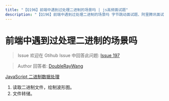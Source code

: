 ```yaml
---
title: "【Q196】前端中遇到过处理二进制的场景吗 | js高频面试题"
description: "【Q196】前端中遇到过处理二进制的场景吗 字节跳动面试题、阿里腾讯面试题、美团小米面试题。"
---
```


# 前端中遇到过处理二进制的场景吗

> Issue
> 欢迎在 Gtihub Issue 中回答此问题: [Issue 197](https://github.com/shfshanyue/Daily-Question/issues/197)

> Author
> 回答者: [DoubleRayWang](https://github.com/DoubleRayWang)

[JavaScript 二进制数据处理](http://coinfaces.me/posts/handling-binary-data-using-javascript/)

1. 读取二进制文件，绘制波形图。
2. 文件转储。
